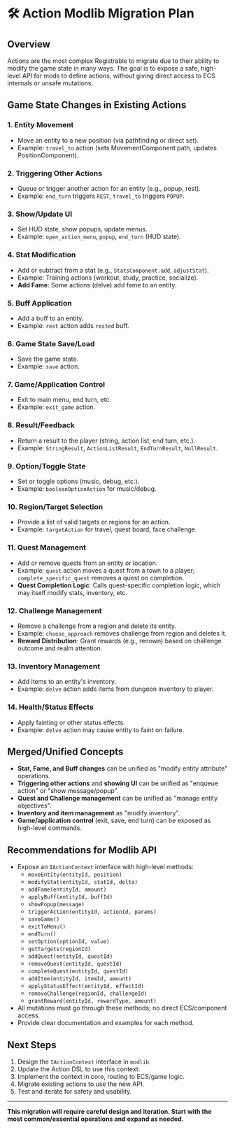# 🛠️ Action Modlib Migration Plan

## Overview

Actions are the most complex Registrable to migrate due to their ability to modify the game state in many
ways. The goal is to expose a safe, high-level API for mods to define actions, without giving direct access to
ECS internals or unsafe mutations.

## Game State Changes in Existing Actions

### 1. **Entity Movement**

- Move an entity to a new position (via pathfinding or direct set).
- Example: `travel_to` action (sets MovementComponent path, updates PositionComponent).

### 2. **Triggering Other Actions**

- Queue or trigger another action for an entity (e.g., popup, rest).
- Example: `end_turn` triggers `REST`, `travel_to` triggers `POPUP`.

### 3. **Show/Update UI**

- Set HUD state, show popups, update menus.
- Example: `open_action_menu`, `popup`, `end_turn` (HUD state).

### 4. **Stat Modification**

- Add or subtract from a stat (e.g., `StatsComponent.add`, `adjustStat`).
- Example: Training actions (workout, study, practice, socialize).
- **Add Fame**: Some actions (delve) add fame to an entity.

### 5. **Buff Application**

- Add a buff to an entity.
- Example: `rest` action adds `rested` buff.

### 6. **Game State Save/Load**

- Save the game state.
- Example: `save` action.

### 7. **Game/Application Control**

- Exit to main menu, end turn, etc.
- Example: `exit_game` action.

### 8. **Result/Feedback**

- Return a result to the player (string, action list, end turn, etc.).
- Example: `StringResult`, `ActionListResult`, `EndTurnResult`, `NullResult`.

### 9. **Option/Toggle State**

- Set or toggle options (music, debug, etc.).
- Example: `booleanOptionAction` for music/debug.

### 10. **Region/Target Selection**

- Provide a list of valid targets or regions for an action.
- Example: `targetAction` for travel, quest board, face challenge.

### 11. **Quest Management**

- Add or remove quests from an entity or location.
- Example: `quest` action moves a quest from a town to a player; `complete_specific_quest` removes a quest on
  completion.
- **Quest Completion Logic**: Calls quest-specific completion logic, which may itself modify stats, inventory,
  etc.

### 12. **Challenge Management**

- Remove a challenge from a region and delete its entity.
- Example: `choose_approach` removes challenge from region and deletes it.
- **Reward Distribution**: Grant rewards (e.g., renown) based on challenge outcome and realm attention.

### 13. **Inventory Management**

- Add items to an entity's inventory.
- Example: `delve` action adds items from dungeon inventory to player.

### 14. **Health/Status Effects**

- Apply fainting or other status effects.
- Example: `delve` action may cause entity to faint on failure.

## Merged/Unified Concepts

- **Stat, Fame, and Buff changes** can be unified as "modify entity attribute" operations.
- **Triggering other actions** and **showing UI** can be unified as "enqueue action" or "show message/popup".
- **Quest and Challenge management** can be unified as "manage entity objectives".
- **Inventory and item management** as "modify inventory".
- **Game/application control** (exit, save, end turn) can be exposed as high-level commands.

## Recommendations for Modlib API

- Expose an `IActionContext` interface with high-level methods:
    - `moveEntity(entityId, position)`
    - `modifyStat(entityId, statId, delta)`
    - `addFame(entityId, amount)`
    - `applyBuff(entityId, buffId)`
    - `showPopup(message)`
    - `triggerAction(entityId, actionId, params)`
    - `saveGame()`
    - `exitToMenu()`
    - `endTurn()`
    - `setOption(optionId, value)`
    - `getTargets(regionId)`
    - `addQuest(entityId, questId)`
    - `removeQuest(entityId, questId)`
    - `completeQuest(entityId, questId)`
    - `addItem(entityId, itemId, amount)`
    - `applyStatusEffect(entityId, effectId)`
    - `removeChallenge(regionId, challengeId)`
    - `grantReward(entityId, rewardType, amount)`
- All mutations must go through these methods; no direct ECS/component access.
- Provide clear documentation and examples for each method.

## Next Steps

1. Design the `IActionContext` interface in `modlib`.
2. Update the Action DSL to use this context.
3. Implement the context in core, routing to ECS/game logic.
4. Migrate existing actions to use the new API.
5. Test and iterate for safety and usability.

---

**This migration will require careful design and iteration. Start with the most common/essential operations
and expand as needed.** 
